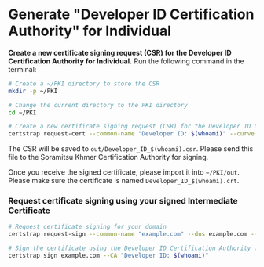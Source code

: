 # Generate "Developer ID Certification Authority" for Individual


**Create a new certificate signing request (CSR) for the Developer ID Certification Authority for Individual.**
Run the following command in the terminal:

```bash
# Create a ~/PKI directory to store the CSR
mkdir -p ~/PKI

# Change the current directory to the PKI directory
cd ~/PKI

# Create a new certificate signing request (CSR) for the Developer ID Certification Authority for Individual
certstrap request-cert --common-name "Developer ID: $(whoami)" --curve "P-384"
```

The CSR will be saved to `out/Developer_ID_$(whoami).csr`. Please send this file to the Soramitsu Khmer Certification Authority for signing.

Once you receive the signed certificate, please import it into `~/PKI/out`. Please make sure the certificate is named `Developer_ID_$(whoami).crt`.

### Request certificate signing using your signed Intermediate Certificate

```bash
# Request certificate signing for your domain
certstrap request-sign --common-name "example.com" --dns example.com --curve "P-384"

# Sign the certificate using the Developer ID Certification Authority for Individual
certstrap sign example.com --CA "Developer ID: $(whoami)"
```
